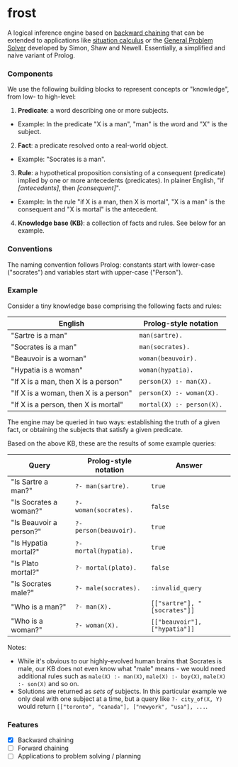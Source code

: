 # frost

A logical inference engine based on [backward chaining](https://en.wikipedia.org/wiki/Backward_chaining) that can be extended to applications like [situation calculus](https://en.wikipedia.org/wiki/Situation_calculus) or the [General Problem Solver](https://en.wikipedia.org/wiki/General_Problem_Solver) developed by Simon, Shaw and Newell. Essentially, a simplified and naive variant of Prolog.

### Components

We use the following building blocks to represent concepts or "knowledge", from low- to high-level:
1. __Predicate__: a word describing one or more subjects.
  * Example: In the predicate "X is a man", "man" is the word and "X" is the subject.
2. __Fact__: a predicate resolved onto a real-world object.
  * Example: "Socrates is a man".
3. __Rule__: a hypothetical proposition consisting of a consequent (predicate) implied by one or more antecedents (predicates). In plainer English, "if _[antecedents]_, then _[consequent]_".
  * Example: In the rule "if X is a man, then X is mortal", "X is a man" is the consequent and "X is mortal" is the antecedent.
4. __Knowledge base (KB)__: a collection of facts and rules. See below for an example.

### Conventions

The naming convention follows Prolog: constants start with lower-case ("socrates") and variables start with upper-case ("Person").

### Example

Consider a tiny knowledge base comprising the following facts and rules:

| English                               | Prolog-style notation     |
| ------------------------------------- | ------------------------- |
| "Sartre is a man"                     | `man(sartre).`            |
| "Socrates is a man"                   | `man(socrates).`          |
| "Beauvoir is a woman"                 | `woman(beauvoir).`        |
| "Hypatia is a woman"                  | `woman(hypatia).`         |
| "If X is a man, then X is a person"   | `person(X) :- man(X).`    |
| "If X is a woman, then X is a person" | `person(X) :- woman(X).`  |
| "If X is a person, then X is mortal"  | `mortal(X) :- person(X).` |

The engine may be queried in two ways: establishing the truth of a given fact, or obtaining the subjects that satisfy a given predicate.

Based on the above KB, these are the results of some example queries:

| Query                   | Prolog-style notation  | Answer                        |
| ----------------------- | ---------------------- | ----------------------------- |
| "Is Sartre a man?"      | `?- man(sartre).`      | `true`                        |
| "Is Socrates a woman?"  | `?- woman(socrates).`  | `false`                       |
| "Is Beauvoir a person?" | `?- person(beauvoir).` | `true`                        |
| "Is Hypatia mortal?"    | `?- mortal(hypatia).`  | `true`                        |
| "Is Plato mortal?"      | `?- mortal(plato).`    | `false`                       |
| "Is Socrates male?"     | `?- male(socrates).`   | `:invalid_query`              |
| "Who is a man?"         | `?- man(X).`           | `[["sartre"], "[socrates"]]`  |
| "Who is a woman?"       | `?- woman(X).`         | `[["beauvoir"], ["hypatia"]]` |

Notes:
* While it's obvious to our highly-evolved human brains that Socrates is male, our KB does not even know what "male" means - we would need additional rules such as `male(X) :- man(X)`, `male(X) :- boy(X)`, `male(X) :- son(X)` and so on.
* Solutions are returned as _sets of_ subjects. In this particular example we only deal with one subject at a time, but a query like `?- city_of(X, Y)` would return `[["toronto", "canada"], ["newyork", "usa"], ...`.

### Features

* [x] Backward chaining
* [ ] Forward chaining
* [ ] Applications to problem solving / planning
